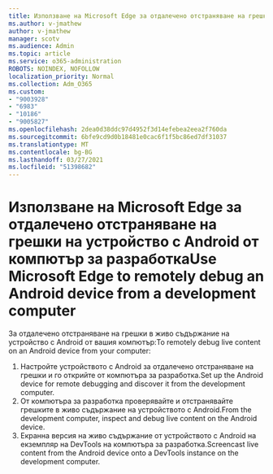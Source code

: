 ```yaml
---
title: Използване на Microsoft Edge за отдалечено отстраняване на грешки на устройство с Android от компютър за разработка
ms.author: v-jmathew
author: v-jmathew
manager: scotv
ms.audience: Admin
ms.topic: article
ms.service: o365-administration
ROBOTS: NOINDEX, NOFOLLOW
localization_priority: Normal
ms.collection: Adm_O365
ms.custom:
- "9003928"
- "6983"
- "10186"
- "9005827"
ms.openlocfilehash: 2dea0d38ddc97d4952f3d14efebea2eea2f760da
ms.sourcegitcommit: 6bfe9cd9d0b18481e0cac6f1f5bc86ed7df31037
ms.translationtype: MT
ms.contentlocale: bg-BG
ms.lasthandoff: 03/27/2021
ms.locfileid: "51398682"
---
```

# <a name="use-microsoft-edge-to-remotely-debug-an-android-device-from-a-development-computer"></a><span data-ttu-id="a3f21-102">Използване на Microsoft Edge за отдалечено отстраняване на грешки на устройство с Android от компютър за разработка</span><span class="sxs-lookup"><span data-stu-id="a3f21-102">Use Microsoft Edge to remotely debug an Android device from a development computer</span></span>

<span data-ttu-id="a3f21-103">За отдалечено отстраняване на грешки в живо съдържание на устройство с Android от вашия компютър:</span><span class="sxs-lookup"><span data-stu-id="a3f21-103">To remotely debug live content on an Android device from your computer:</span></span>

1. <span data-ttu-id="a3f21-104">Настройте устройството с Android за отдалечено отстраняване на грешки и го открийте от компютъра за разработка.</span><span class="sxs-lookup"><span data-stu-id="a3f21-104">Set up the Android device for remote debugging and discover it from the development computer.</span></span>
2. <span data-ttu-id="a3f21-105">От компютъра за разработка проверявайте и отстранявайте грешките в живо съдържание на устройството с Android.</span><span class="sxs-lookup"><span data-stu-id="a3f21-105">From the development computer, inspect and debug live content on the Android device.</span></span>
3. <span data-ttu-id="a3f21-106">Екранна версия на живо съдържание от устройството с Android на екземпляр на DevTools на компютъра за разработка.</span><span class="sxs-lookup"><span data-stu-id="a3f21-106">Screencast live content from the Android device onto a DevTools instance on the development computer.</span></span>
